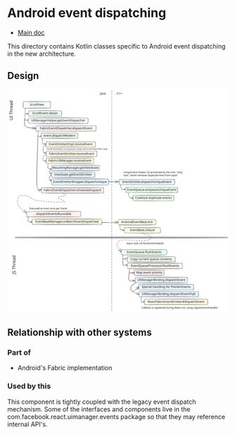 # Android event dispatching

- [Main doc](../../../../../../../../../../../../__docs__/README.md)

This directory contains Kotlin classes specific to Android event dispatching in the new architecture.

## Design

![Diagram showing how an event is processed in the new architecture](./life-of-an-event.excalidraw.svg)

## Relationship with other systems

### Part of

- Android's Fabric implementation

### Used by this

This component is tightly coupled with the legacy event dispatch mechanism. Some of the interfaces and components live in the com.facebook.react.uimanager.events package so that they may reference internal API's.
